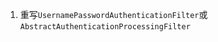 1. 重写`UsernamePasswordAuthenticationFilter`或`AbstractAuthenticationProcessingFilter`
<!--stackedit_data:
eyJoaXN0b3J5IjpbLTM0Njg1NDQ4N119
-->